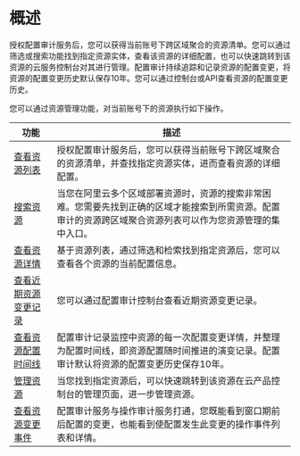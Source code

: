 # 概述

授权配置审计服务后，您可以获得当前账号下跨区域聚合的资源清单。您可以通过筛选或搜索功能找到指定资源实体，查看该资源的详细配置，也可以快速跳转到该资源的云服务控制台对其进行管理。配置审计持续追踪和记录资源的配置变更，将资源的配置变更历史默认保存10年。您可以通过控制台或API查看资源的配置变更历史。

您可以通过资源管理功能，对当前账号下的资源执行如下操作。

|功能|描述|
|--|--|
|[查看资源列表](/cn.zh-CN/资源列表/查看资源列表.md)|授权配置审计服务后，您可以获得当前账号下跨区域聚合的资源清单，并查找指定资源实体，进而查看资源的详细配置。|
|[搜索资源](/cn.zh-CN/资源列表/搜索资源.md)|当您在阿里云多个区域部署资源时，资源的搜索非常困难。您需要先找到正确的区域才能搜索到所需资源。配置审计的资源跨区域聚合资源列表可以作为您资源管理的集中入口。|
|[查看资源详情](/cn.zh-CN/资源列表/查看资源详情.md)|基于资源列表，通过筛选和检索找到指定资源后，您可以查看各个资源的当前配置信息。|
|[查看近期资源变更记录](/cn.zh-CN/资源列表/查看近期资源变更记录.md)|您可以通过配置审计控制台查看近期资源变更记录。|
|[查看资源配置时间线](/cn.zh-CN/资源列表/查看资源配置时间线.md)|配置审计记录监控中资源的每一次配置变更详情，并整理为配置时间线，即资源配置随时间推进的演变记录。配置审计默认将资源的配置变更历史保存10年。|
|[管理资源](/cn.zh-CN/资源列表/管理资源.md)|当您找到指定资源后，可以快速跳转到该资源在云产品控制台的管理页面，进一步管理资源。|
|[查看资源变更事件](/cn.zh-CN/资源列表/查看资源变更事件.md)|配置审计服务与操作审计服务打通，您既能看到窗口期前后配置的变更，也能看到使配置发生此变更的操作事件列表和详情。|

